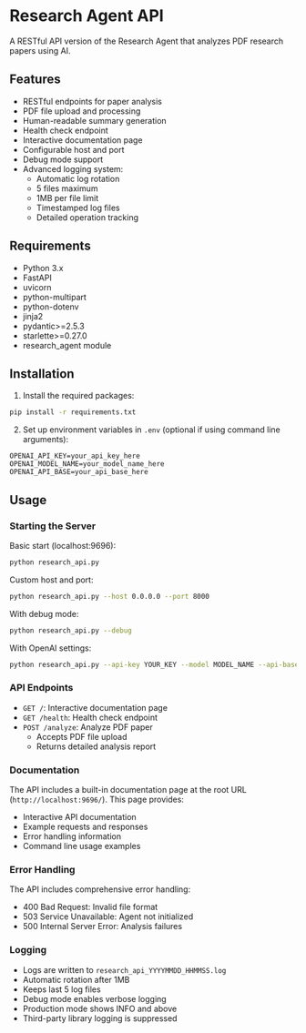 # Research Agent API

A RESTful API version of the Research Agent that analyzes PDF research papers using AI.

## Features

- RESTful endpoints for paper analysis
- PDF file upload and processing
- Human-readable summary generation
- Health check endpoint
- Interactive documentation page
- Configurable host and port
- Debug mode support
- Advanced logging system:
  - Automatic log rotation
  - 5 files maximum
  - 1MB per file limit
  - Timestamped log files
  - Detailed operation tracking

## Requirements

- Python 3.x
- FastAPI
- uvicorn
- python-multipart
- python-dotenv
- jinja2
- pydantic>=2.5.3
- starlette>=0.27.0
- research_agent module

## Installation

1. Install the required packages:
```bash
pip install -r requirements.txt
```

2. Set up environment variables in `.env` (optional if using command line arguments):
```env
OPENAI_API_KEY=your_api_key_here
OPENAI_MODEL_NAME=your_model_name_here
OPENAI_API_BASE=your_api_base_here
```

## Usage

### Starting the Server

Basic start (localhost:9696):
```bash
python research_api.py
```

Custom host and port:
```bash
python research_api.py --host 0.0.0.0 --port 8000
```

With debug mode:
```bash
python research_api.py --debug
```

With OpenAI settings:
```bash
python research_api.py --api-key YOUR_KEY --model MODEL_NAME --api-base API_BASE
```

### API Endpoints

- `GET /`: Interactive documentation page
- `GET /health`: Health check endpoint
- `POST /analyze`: Analyze PDF paper
  - Accepts PDF file upload
  - Returns detailed analysis report

### Documentation

The API includes a built-in documentation page at the root URL (`http://localhost:9696/`). This page provides:
- Interactive API documentation
- Example requests and responses
- Error handling information
- Command line usage examples

### Error Handling

The API includes comprehensive error handling:
- 400 Bad Request: Invalid file format
- 503 Service Unavailable: Agent not initialized
- 500 Internal Server Error: Analysis failures

### Logging

- Logs are written to `research_api_YYYYMMDD_HHMMSS.log`
- Automatic rotation after 1MB
- Keeps last 5 log files
- Debug mode enables verbose logging
- Production mode shows INFO and above
- Third-party library logging is suppressed
